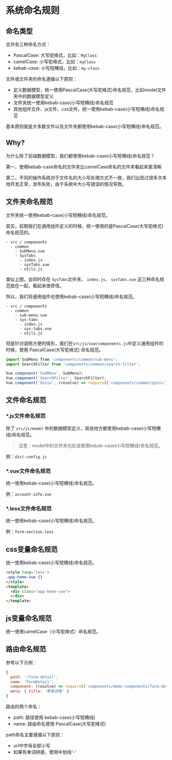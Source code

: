 # 系统命名规则

## 命名类型
总共有三种命名方式：
- PascalCase: 大写驼峰式，比如：`MyClass`
- camelCase: 小写驼峰式，比如：`myClass`
- kebab-case: 小写短横线，比如：`my-class`

文件或文件夹的命名遵循以下原则：

- 定义数据模型，统一使用PascalCase(大写驼峰式)命名规范，比如model文件夹中的数据模型定义
- 文件夹统一使用kebab-case(小写短横线)命名规范
- 其他组件文件、js文件、css文件，统一使用kebab-case(小写短横线)命名规范

基本原则就是大多数文件以及文件夹都使用kebab-case(小写短横线)命名规范。

## Why?

为什么除了前端数据模型，我们都使用kebab-case(小写短横线)命名规范？

第一，使用kebab-case命名的文件夹比camelCase命名的文件夹看起来更清晰

第二，不同的操作系统对于文件名的大小写处理方式不一致，我们出现过很多次本地开发正常，发布失败，由于系统中大小写错误的情况导致。

## 文件夹命名规范

文件夹统一使用kebab-case(小写短横线)命名规范。

其实，前期我们在通用组件定义的时候，统一使用的是PascalCase(大写驼峰式)命名规范的。

```
- src / components
  - common
    - SubMenu.vue
    - SysTabs
      - index.js
      - sysTabs.vue
      - utils.js
```

类似上图，会同时存在 `SysTabs`文件夹、 `index.js`、 `sysTabs.vue` 这三种命名规范放在一起，看起来很奇怪。

所以，我们将通用组件也使用kebab-case(小写短横线)命名规范。

```
- src / components
  - common
    - sub-menu.vue
    - sys-tabs
      - index.js
      - sys-tabs.vue
      - utils.js
```

但是针对调用方便的情形，我们在`src/js/vue/components.js`中定义通用组件的时候，使用 PascalCase(大写驼峰式) 命名规范。

``` javascript
import SubMenu from 'components/common/sub-menu';
import SearchFilter from 'components/common/search-filter';

Vue.component('SubMenu', SubMenu);
Vue.component('SearchFilter', SearchFilter);
Vue.component('Qiniu', (resolve) => require(['components/common/qiniu'], resolve));
```


## 文件命名规范

### *.js文件命名规范

除了 `src/js/model` 中的数据模型定义，其他地方都使用kebab-case(小写短横线)命名规范。

> 注意：model中的文件夹也应该使用kebab-case(小写短横线)命名规范。

例：`dict-config.js`

### *.vue文件命名规范

统一使用kebab-case(小写短横线)命名规范。

例：`account-info.vue`

### *.less文件命名规范

统一使用kebab-case(小写短横线)命名规范。

例：`form-section.less`

## css变量命名规范

统一使用kebab-case(小写短横线)命名规范。

``` html
<style lang='less'>
.app-home-vue {}
</style>
<template>
  <div class="app-home-vue">
  </div>
</template>
```

## js变量命名规范

统一使用camelCase（小写驼峰式）命名规范。

## 路由命名规范

参考以下示例：

``` javascript
{
  path: '/form-detail',
  name: 'FormDetail',
  component: (resolve) => require(['components/demo-components/form-detail'], resolve),
  meta: { title: '表单详情' }
}
```

路由的两个命名：
- path: 路径使用 kebab-case(小写短横线)
- name: 路由命名使用 PascalCase(大写驼峰式)

path命名主要遵循以下原则：
- url中字母全部小写
- 如果有单词拼接，使用中划线‘-’